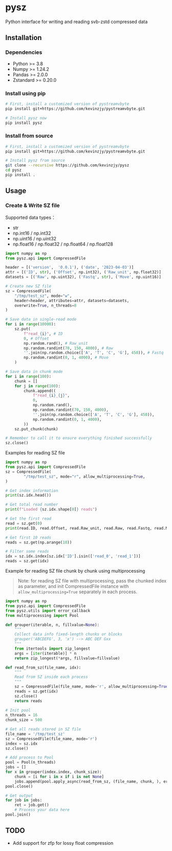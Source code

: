 # pysz
Python interface for writing and reading svb-zstd compressed data

## Installation

### Dependencies

- Python >= 3.8
- Numpy >= 1.24.2
- Pandas >= 2.0.0
- Zstandard >= 0.20.0

### Install using pip

```bash
# First, install a customized version of pystreamvbyte
pip install git+https://github.com/kevinzjy/pystreamvbyte.git

# Install pysz now
pip install pysz
```

### Install from source

```bash
# First, install a customized version of pystreamvbyte
pip install git+https://github.com/kevinzjy/pystreamvbyte.git

# Install pysz from source
git clone --recursive https://github.com/kevinzjy/pysz
cd pysz
pip install .
```

## Usage

### Create & Write SZ file 

Supported data types：

- str
- np.int16 / np.int32
- np.uint16 / np.uint32
- np.float16 / np.float32 / np.float64 / np.float128

```python
import numpy as np
from pysz.api import CompressedFile

header = [('version',  '0.0.1'), ('date', '2023-04-03')]
attr = [('ID', str), ('Offset', np.int32), ('Raw_unit', np.float32)]
datasets = [('Raw', np.uint32), ('Fastq', str), ('Move', np.uint16)]

# Create new SZ file
sz = CompressedFile(
    "/tmp/test_sz", mode="w",
    header=header, attributes=attr, datasets=datasets,
    overwrite=True, n_threads=8
)

# Save data in single-read mode 
for i in range(10000):
    sz.put(
        f"read_{i}", # ID
        0, # Offset
        np.random.rand(), # Raw_unit
        np.random.randint(70, 150, 4000), # Raw
        ''.join(np.random.choice(['A', 'T', 'C', 'G'], 450)), # Fastq
        np.random.randint(0, 1, 4000), # Move
    )

# Save data in chunk mode
for i in range(100):
    chunk = []
    for j in range(100):
        chunk.append((
            f"read_{i}_{j}",
            0,
            np.random.rand(),
            np.random.randint(70, 150, 4000),
            ''.join(np.random.choice(['A', 'T', 'C', 'G'], 450)),
            np.random.randint(0, 1, 4000),
        ))
    sz.put_chunk(chunk)

# Remember to call it to ensure everything finished successfully
sz.close()
```

Examples for reading SZ file

```python
import numpy as np
from pysz.api import CompressedFile
sz = CompressedFile(
        "/tmp/test_sz", mode="r", allow_multiprocessing=True,
)

# Get index information
print(sz.idx.head())

# Get total read number
print(f"Loaded {sz.idx.shape[0]} reads")

# Get the first read
read = sz.get(0)
print(read.ID, read.Offset, read.Raw_unit, read.Raw, read.Fastq, read.Move)

# Get first 10 reads
reads = sz.get(np.arange(10))

# Filter some reads
idx = sz.idx.index[sz.idx['ID'].isin(['read_0', 'read_1'])]
reads = sz.get(idx)
```

Example for reading SZ file chunk by chunk using multiprocessing

> Note: for reading SZ file with multiprocessing, pass the chunked index as parameter, 
> and init CompressedFile instance with `allow_multiprocessing=True` separately in each process.

```python
import numpy as np
from pysz.api import CompressedFile
from pysz.utils import error_callback
from multiprocessing import Pool

def grouper(iterable, n, fillvalue=None):
    """
    Collect data info fixed-length chunks or blocks
    grouper('ABCDEFG', 3, 'x') --> ABC DEF Gxx
    """
    from itertools import zip_longest
    args = [iter(iterable)] * n
    return zip_longest(*args, fillvalue=fillvalue)

def read_from_sz(file_name, idx):
    """
    Read from SZ inside each process
    """
    sz = CompressedFile(file_name, mode='r', allow_multiprocessing=True)
    reads = sz.get(idx)
    sz.close()
    return reads
    
# Init pool
n_threads = 16
chunk_size = 500

# Get all reads stored in SZ file
file_name = '/tmp/test_sz'
sz = CompressedFile(file_name, mode='r')
index = sz.idx
sz.close()

# Add process to Pool
pool = Pool(n_threads)
jobs = []
for x in grouper(index.index, chunk_size):
    chunk = [i for i in x if i is not None]
    jobs.append(pool.apply_async(read_from_sz, (file_name, chunk, ), error_callback=error_callback))
pool.close()

# Get output
for job in jobs:
    ret = job.get()
    # Process your data here
pool.join()
```

## TODO

- Add support for zfp for lossy float compression